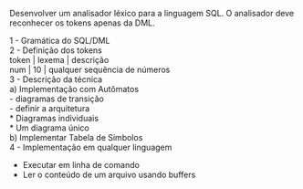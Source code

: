 Desenvolver um analisador léxico para a linguagem SQL.
O analisador deve reconhecer os tokens apenas da DML.

1 - Gramática do SQL/DML <br/>
2 - Definição dos tokens <br/>
   token | lexema | descrição<br/>
    num  |  10    | qualquer sequência de números<br/>
3 - Descrição da técnica<br/>
   a) Implementação com Autômatos<br/>
      - diagramas de transição<br/>
      - definir a arquitetura<br/>
         * Diagramas individuais<br/>
         * Um diagrama único<br/>
    b) Implementar Tabela de Símbolos<br/>
4 - Implementação em qualquer linguagem<br/>
   - Executar em linha de comando<br/>
   - Ler o conteúdo de um arquivo usando buffers<br/>
